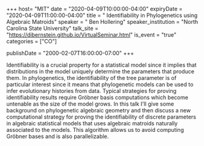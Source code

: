 +++
  host= "MIT"
  date = "2020-04-09T10:00:00-04:00"
  expiryDate = "2020-04-09T11:00:00-04:00"
  title = "	Identifiability in Phylogenetics using Algebraic Matroids"
  speaker = "	Ben Hollering"
  speaker_institution = "North Carolina State University"
  talk_site = "https://dibernstein.github.io/VirtualSeminar.html"
  is_event = "true"
  categories = ["CO"]

  publishDate = "2000-02-07T16:00:00-07:00"
+++

Identifiability is a crucial property for a statistical model since it implies that distributions in the model uniquely determine the parameters that produce them. In phylogenetics, the identifiability of the tree parameter is of particular interest since it means that phylogenetic models can be used to infer evolutionary histories from data. Typical strategies for proving identifiability results require Gröbner basis computations which become untenable as the size of the model grows. In this talk I'll give some background on phylogenetic algebraic geometry and then discuss a new computational strategy for proving the identifiability of discrete parameters in algebraic statistical models that uses algebraic matroids naturally associated to the models. This algorithm allows us to avoid computing Gröbner bases and is also parallelizable.